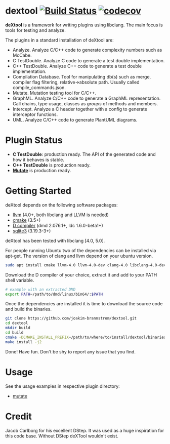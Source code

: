 # dextool [![Build Status](https://travis-ci.org/joakim-brannstrom/dextool.svg?branch=master)](https://travis-ci.org/joakim-brannstrom/dextool) [![codecov](https://codecov.io/gh/joakim-brannstrom/dextool/branch/master/graph/badge.svg)](https://codecov.io/gh/joakim-brannstrom/dextool)

**deXtool** is a framework for writing plugins using libclang. The main focus
is tools for testing and analyze.

The plugins in a standard installation of deXtool are:
 - Analyze. Analyze C/C++ code to generate complexity numbers such as McCabe.
 - C TestDouble. Analyze C code to generate a test double implementation.
 - C++ TestDouble. Analyze C++ code to generate a test double implementation.
 - Compilation Database. Tool for manipulating db(s) such as merge, compiler
   flag filtering, relative->absolute path.
   Usually called compile_commands.json.
 - Mutate. Mutation testing tool for C/C++.
 - GraphML. Analyze C/C++ code to generate a GraphML representation.
   Call chains, type usage, classes as _groups_ of methods and members.
 - Intercept. Analyze a C header together with a config to generate interceptor
   functions.
 - UML. Analyze C/C++ code to generate PlantUML diagrams.

# Plugin Status

 * **C TestDouble**: production ready. The API of the generated code and how it behaves is stable.
 * **C++ TestDouble** is production ready.
 * [**Mutate**](plugin/mutate/README.md) is production ready.

# Getting Started

deXtool depends on the following software packages:

 * [llvm](http://releases.llvm.org/download.html) (4.0+, both libclang and LLVM is needed)
 * [cmake](https://cmake.org/download) (3.5+)
 * [D compiler](https://dlang.org/download.html) (dmd 2.076.1+, ldc 1.6.0-beta1+)
 * [sqlite3](https://sqlite.org/download.html) (3.19.3-3+)

deXtool has been tested with libclang [4.0, 5.0].

For people running Ubuntu two of the dependencies can be installed via apt-get.
The version of clang and llvm depend on your ubuntu version.
```sh
sudo apt install cmake llvm-4.0 llvm-4.0-dev clang-4.0 libclang-4.0-dev libsqlite3-dev
```

Download the D compiler of your choice, extract it and add to your PATH shell
variable.
```sh
# example with an extracted DMD
export PATH=/path/to/dmd/linux/bin64/:$PATH
```

Once the dependencies are installed it is time to download the source code and
build the binaries.
```sh
git clone https://github.com/joakim-brannstrom/dextool.git
cd dextool
mkdir build
cd build
cmake -DCMAKE_INSTALL_PREFIX=/path/to/where/to/install/dextool/binaries ..
make install -j2
```

Done! Have fun.
Don't be shy to report any issue that you find.

# Usage

See the usage examples in respective plugin directory:
 * [mutate](plugin/mutate/examples)

# Credit
Jacob Carlborg for his excellent DStep. It was used as a huge inspiration for
this code base. Without DStep deXTool wouldn't exist.
